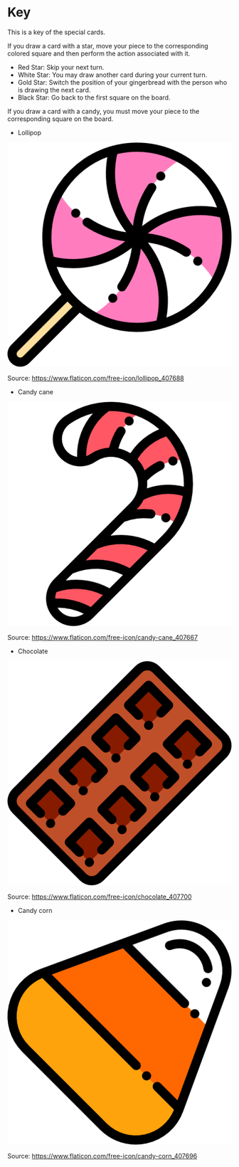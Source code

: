 # Key  
This is a key of the special cards.  

If you draw a card with a star, move your piece to the corresponding colored square and then perform the action associated with it.

* Red Star: Skip your next turn. 
* White Star: You may draw another card during your current turn.  
* Gold Star: Switch the position of your gingerbread with the person who is drawing the next card. 
* Black Star: Go back to the first square on the board.

If you draw a card with a candy, you must move your piece to the corresponding square on the board. 

* Lollipop

![](https://raw.githubusercontent.com/amytan265/Candyland/master/Assets/lollipop.png)

Source: https://www.flaticon.com/free-icon/lollipop_407688

* Candy cane

![](https://raw.githubusercontent.com/amytan265/Candyland/master/Assets/candy-cane.png)

Source: https://www.flaticon.com/free-icon/candy-cane_407667

* Chocolate

![](https://raw.githubusercontent.com/amytan265/Candyland/master/Assets/chocolate.png)

Source: https://www.flaticon.com/free-icon/chocolate_407700

* Candy corn

![](https://raw.githubusercontent.com/amytan265/Candyland/master/Assets/candy-corn.png)

Source: https://www.flaticon.com/free-icon/candy-corn_407696

